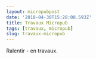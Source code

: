 ```yaml
---
layout: micropubpost
date: '2018-04-30T15:28:08.593Z'
title: Travaux Micropub
tags: [travaux, micropub]
slug: travaux-micropub
---
```

Ralentir - en travaux.
